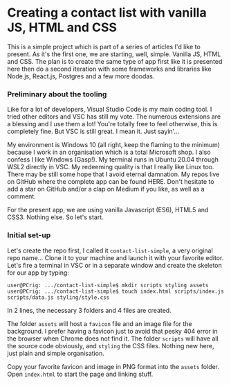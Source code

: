 # Creating a contact list with vanilla JS, HTML and CSS

This is a simple project which is part of a series of articles I'd like to present. As it's the first one, we are starting, well, simple. Vanilla JS, HTML and CSS. The plan is to create the same type of app first like it is presented here then do a second iteration with some frameworks and libraries like Node.js, React.js, Postgres and a few more doodas.

### Preliminary about the tooling

Like for a lot of developers, Visual Studio Code is my main coding tool. I tried other editors and VSC has still my vote. The numerous extensions are a blessing and I use them a lot! You're totally free to feel otherwise, this is completely fine. But VSC is still great. I mean it. Just sayin'...

My environment is Windows 10 (all right, keep the flaming to the minimum) because I work in an organisation which is a total Microsoft shop. I also confess I like Windows (Gasp!). My terminal runs in Ubuntu 20.04 through WSL2 directly in VSC. My redeeming quality is that I really like Linux too. There may be still some hope that I avoid eternal damnation. My repos live on GitHub where the complete app can be found HERE. Don't hesitate to add a star on GitHub and/or a clap on Medium if you like, as well as a comment.

For the present app, we are using vanilla Javascript (ES6), HTML5 and CSS3. Nothing else. So let's start.

### Initial set-up

Let's create the repo first, I called it `contact-list-simple`, a very original repo name... Clone it to your machine and launch it with your favorite editor. Let's fire a terminal in VSC or in a separate window and create the skeleton for our app by typing:

```
user@PCrig: .../contact-list-simple$ mkdir scripts styling assets
user@PCrig: .../contact-list-simple$ touch index.html scripts/index.js scripts/data.js styling/style.css
```

In 2 lines, the necessary 3 folders and 4 files are created.

The folder `assets` will host a `favicon` file and an image file for the background. I prefer having a favicon just to avoid that pesky 404 error in the browser when Chrome does not find it. The folder `scripts` will have all the source code obviously, and `styling` the CSS files. Nothing new here, just plain and simple organisation.

Copy your favorite favicon and image in PNG format into the `assets` folder. Open `index.html` to start the page and linking stuff.

```html

```
